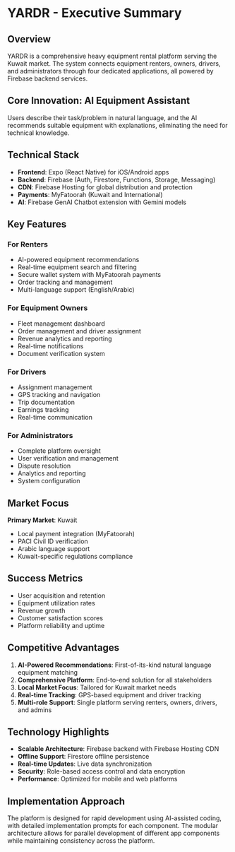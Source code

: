# YARDR - Executive Summary

## Overview

YARDR is a comprehensive heavy equipment rental platform serving the Kuwait market. The system connects equipment renters, owners, drivers, and administrators through four dedicated applications, all powered by Firebase backend services.

## Core Innovation: AI Equipment Assistant

Users describe their task/problem in natural language, and the AI recommends suitable equipment with explanations, eliminating the need for technical knowledge.

## Technical Stack

- **Frontend**: Expo (React Native) for iOS/Android apps
- **Backend**: Firebase (Auth, Firestore, Functions, Storage, Messaging)
- **CDN**: Firebase Hosting for global distribution and protection
- **Payments**: MyFatoorah (Kuwait and International)
- **AI**: Firebase GenAI Chatbot extension with Gemini models

## Key Features

### For Renters
- AI-powered equipment recommendations
- Real-time equipment search and filtering
- Secure wallet system with MyFatoorah payments
- Order tracking and management
- Multi-language support (English/Arabic)

### For Equipment Owners
- Fleet management dashboard
- Order management and driver assignment
- Revenue analytics and reporting
- Real-time notifications
- Document verification system

### For Drivers
- Assignment management
- GPS tracking and navigation
- Trip documentation
- Earnings tracking
- Real-time communication

### For Administrators
- Complete platform oversight
- User verification and management
- Dispute resolution
- Analytics and reporting
- System configuration

## Market Focus

**Primary Market**: Kuwait
- Local payment integration (MyFatoorah)
- PACI Civil ID verification
- Arabic language support
- Kuwait-specific regulations compliance

## Success Metrics

- User acquisition and retention
- Equipment utilization rates
- Revenue growth
- Customer satisfaction scores
- Platform reliability and uptime

## Competitive Advantages

1. **AI-Powered Recommendations**: First-of-its-kind natural language equipment matching
2. **Comprehensive Platform**: End-to-end solution for all stakeholders
3. **Local Market Focus**: Tailored for Kuwait market needs
4. **Real-time Tracking**: GPS-based equipment and driver tracking
5. **Multi-role Support**: Single platform serving renters, owners, drivers, and admins

## Technology Highlights

- **Scalable Architecture**: Firebase backend with Firebase Hosting CDN
- **Offline Support**: Firestore offline persistence
- **Real-time Updates**: Live data synchronization
- **Security**: Role-based access control and data encryption
- **Performance**: Optimized for mobile and web platforms

## Implementation Approach

The platform is designed for rapid development using AI-assisted coding, with detailed implementation prompts for each component. The modular architecture allows for parallel development of different app components while maintaining consistency across the platform.
